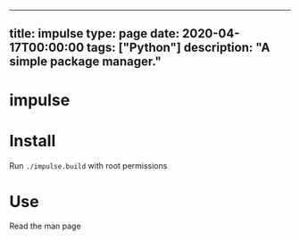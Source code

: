 
---
title: impulse
type: page
date: 2020-04-17T00:00:00
tags: ["Python"]
description: "A simple package manager."
---


# impulse

# Install
Run `./impulse.build` with root permissions

# Use
Read the man page

